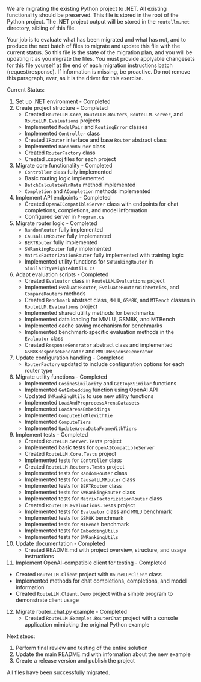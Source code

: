 We are migrating the existing Python project to .NET. All existing functionality should be preserved.
This file is stored in the root of the Python project. The .NET project output will be stored in the `routellm.net` directory, sibling of this file.

Your job is to evaluate what has been migrated and what has not, and to produce the next
batch of files to migrate and update this file with the current status. So this file
is the state of the migration plan, and you will be updating it as you migrate the files.
You must provide applyable changesets for this file yourself at the end of each migration
instructions batch (request/response). If information is missing, be proactive. Do not 
remove this paragraph, ever, as it is the driver for this exercise.

Current Status:
1. Set up .NET environment - Completed
2. Create project structure - Completed
   - Created `RouteLLM.Core`, `RouteLLM.Routers`, `RouteLLM.Server`, and `RouteLLM.Evaluations` projects
   - Implemented `ModelPair` and `RoutingError` classes
   - Implemented `Controller` class
   - Created `IRouter` interface and base `Router` abstract class
   - Implemented `RandomRouter` class
   - Created `RouterFactory` class
   - Created .csproj files for each project
3. Migrate core functionality - Completed
   - `Controller` class fully implemented
   - Basic routing logic implemented
   - `BatchCalculateWinRate` method implemented
   - `Completion` and `ACompletion` methods implemented
4. Implement API endpoints - Completed
   - Created `OpenAICompatibleServer` class with endpoints for chat completions, completions, and model information
   - Configured server in `Program.cs`
5. Migrate router logic - Completed
   - `RandomRouter` fully implemented
   - `CausalLLMRouter` fully implemented
   - `BERTRouter` fully implemented
   - `SWRankingRouter` fully implemented
   - `MatrixFactorizationRouter` fully implemented with training logic
   - Implemented utility functions for `SWRankingRouter` in `SimilarityWeightedUtils.cs`
6. Adapt evaluation scripts - Completed
   - Created `Evaluator` class in `RouteLLM.Evaluations` project
   - Implemented `EvaluateRouter`, `EvaluateRouterWithMetrics`, and `CompareRouters` methods
   - Created `Benchmark` abstract class, `MMLU`, `GSM8K`, and `MTBench` classes in `RouteLLM.Evaluations` project
   - Implemented shared utility methods for benchmarks
   - Implemented data loading for MMLU, GSM8K, and MTBench
   - Implemented cache saving mechanism for benchmarks
   - Implemented benchmark-specific evaluation methods in the `Evaluator` class
   - Created `ResponseGenerator` abstract class and implemented `GSM8KResponseGenerator` and `MMLUResponseGenerator`
7. Update configuration handling - Completed
   - `RouterFactory` updated to include configuration options for each router type
8. Migrate utility functions - Completed
   - Implemented `CosineSimilarity` and `GetTopKSimilar` functions
   - Implemented `GetEmbedding` function using OpenAI API
   - Updated `SWRankingUtils` to use new utility functions
   - Implemented `LoadAndPreprocessArenaDatasets`
   - Implemented `LoadArenaEmbeddings`
   - Implemented `ComputeEloMleWithTie`
   - Implemented `ComputeTiers`
   - Implemented `UpdateArenaDataFrameWithTiers`
9. Implement tests - Completed
   - Created `RouteLLM.Server.Tests` project
   - Implemented basic tests for `OpenAICompatibleServer`
   - Created `RouteLLM.Core.Tests` project
   - Implemented tests for `Controller` class
   - Created `RouteLLM.Routers.Tests` project
   - Implemented tests for `RandomRouter` class
   - Implemented tests for `CausalLLMRouter` class
   - Implemented tests for `BERTRouter` class
   - Implemented tests for `SWRankingRouter` class
   - Implemented tests for `MatrixFactorizationRouter` class
   - Created `RouteLLM.Evaluations.Tests` project
   - Implemented tests for `Evaluator` class and `MMLU` benchmark
   - Implemented tests for `GSM8K` benchmark
   - Implemented tests for `MTBench` benchmark
   - Implemented tests for `EmbeddingUtils`
   - Implemented tests for `SWRankingUtils`
10. Update documentation - Completed
    - Created README.md with project overview, structure, and usage instructions
11. Implement OpenAI-compatible client for testing - Completed
   - Created `RouteLLM.Client` project with `RouteLLMClient` class
   - Implemented methods for chat completions, completions, and model information
   - Created `RouteLLM.Client.Demo` project with a simple program to demonstrate client usage
12. Migrate router_chat.py example - Completed
    - Created `RouteLLM.Examples.RouterChat` project with a console application mimicking the original Python example

Next steps:
1. Perform final review and testing of the entire solution
2. Update the main README.md with information about the new example
3. Create a release version and publish the project

All files have been successfully migrated.